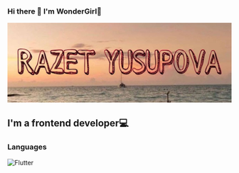 ### Hi there 👋 I'm WonderGirl🌟

[![Header](https://github.com/wonder-girl92/wonder-girl92/blob/main/assets/logo.jpg)](https://www.instagram.com/r.i.1992/)

## I'm a frontend developer💻

### Languages
![Flutter](https://img.shields.io/badge/-Flutter-E85E2A?style=for-the-badge&logo=flutter&logoColor=F8F9F9)